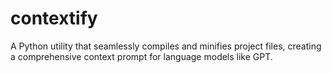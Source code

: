 # contextify
A Python utility that seamlessly compiles and minifies project files, creating a comprehensive context prompt for language models like GPT.
